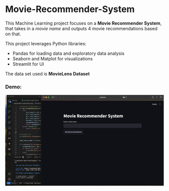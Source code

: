 # **Movie-Recommender-System**

This Machine Learning project focuses on a **Movie Recommender System**, that takes in a *movie name* and outputs 4 movie recommendations based on that.

This project leverages Python libraries:

- Pandas for loading data and exploratory data analysis
- Seaborn and Matplot for visualizations
- Streamlit for UI

The data set used is **MovieLens Dataset**

### Demo:

![demo_image](demo_image_1.png)
